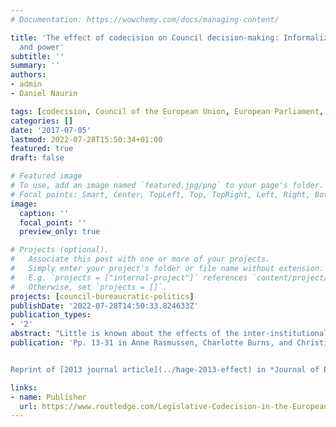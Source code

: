 ```yaml
---
# Documentation: https://wowchemy.com/docs/managing-content/

title: 'The effect of codecision on Council decision-making: Informalization, politicization
  and power'
subtitle: ''
summary: ''
authors:
- admin
- Daniel Naurin

tags: [codecision, Council of the European Union, European Parliament, Presidency, network capital, politicization, trilogue, transparency, informalization, cooperation network, Council working parties]
categories: []
date: '2017-07-05'
lastmod: 2022-07-28T15:50:34+01:00
featured: true
draft: false

# Featured image
# To use, add an image named `featured.jpg/png` to your page's folder.
# Focal points: Smart, Center, TopLeft, Top, TopRight, Left, Right, BottomLeft, Bottom, BottomRight.
image:
  caption: ''
  focal_point: ''
  preview_only: true

# Projects (optional).
#   Associate this post with one or more of your projects.
#   Simply enter your project's folder or file name without extension.
#   E.g. `projects = ["internal-project"]` references `content/project/deep-learning/index.md`.
#   Otherwise, set `projects = []`.
projects: [council-bureaucratic-politics]
publishDate: '2022-07-28T14:50:33.824633Z'
publication_types:
- '2'
abstract: "Little is known about the effects of the inter-institutional linkages created through the establishment of the codecision procedure on decision-making in the Council of the European Union. After a review of the existing literature and theories on this topic, we examine to what extent the codecision procedure leads to more involvement of ministers in Council decision-making and to a more powerful position of the Presidency in the internal negotiation process of the Council. The results show that the initially positive effect of codecision on the politicization of Council decision-making has been offset in recent years by a growing lack of transparency in inter-institutional proceedings caused by the use of informal trialogue negotiations to conclude the procedure early. However, our study also suggests that the country holding the Presidency does not occupy a more privileged position in the Council's internal co-operation network as a result of these developments. Thus, with respect to the Council, informal inter-institutional negotiation practices seem to decrease the transparency of the decision-making process and the accountability of the actors involved, but they may not have as adverse an effect on who gets what in terms of policy as previously thought."
publication: 'Pp. 13-31 in Anne Rasmussen, Charlotte Burns, and Christine Reh (eds.): *Legislative Codecision in the European Union: Experience over Twenty Years and Implications*. London: Routledge


Reprint of [2013 journal article](../hage-2013-effect) in *Journal of European Public Policy* 20, 7: 953-971' 

links: 
- name: Publisher
  url: https://www.routledge.com/Legislative-Codecision-in-the-European-Union-Experience-over-Twenty-Years/Rasmussen-Burns-Reh/p/book/9781138954670
---
```

